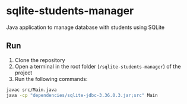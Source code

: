 # sqlite-students-manager

Java application to manage database with students using SQLite

## Run

1. Clone the repository
2. Open a terminal in the root folder (`/sqlite-students-manager`) of the project
3. Run the following commands:
```bash
javac src/Main.java
java -cp "dependencies/sqlite-jdbc-3.36.0.3.jar;src" Main
```